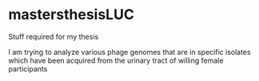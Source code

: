 # mastersthesisLUC
Stuff required for my thesis

I am trying to analyze various phage genomes that are in specific isolates which have been acquired from the urinary tract of willing female participants
